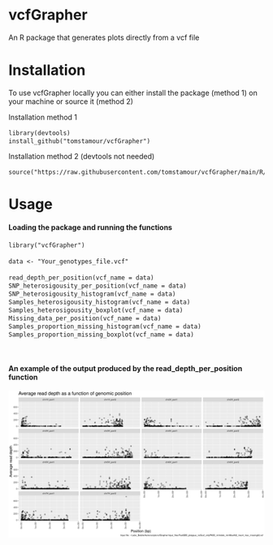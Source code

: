 # vcfGrapher
An R package that generates plots directly from a vcf file

# Installation
To use vcfGrapher locally you can either install the package (method 1) on your machine or source it (method 2)

Installation method 1
```
library(devtools)
install_github("tomstamour/vcfGrapher")
```
Installation method 2 (devtools not needed)
```
source("https://raw.githubusercontent.com/tomstamour/vcfGrapher/main/R/vcfGrapher.R")
```
# Usage
#### Loading the package and running the functions
```
library("vcfGrapher")

data <- "Your_genotypes_file.vcf"

read_depth_per_position(vcf_name = data)
SNP_heterosigousity_per_position(vcf_name = data)
SNP_heterosigousity_histogram(vcf_name = data)
Samples_heterosigousity_histogram(vcf_name = data)
Samples_heterosigousity_boxplot(vcf_name = data)
Missing_data_per_position(vcf_name = data)
Samples_proportion_missing_histogram(vcf_name = data)
Samples_proportion_missing_boxplot(vcf_name = data)

```


<br>

#### An example of the output produced by the read_depth_per_position function

![Alt text](/images/Read_depth_per_genomic_position.png)

